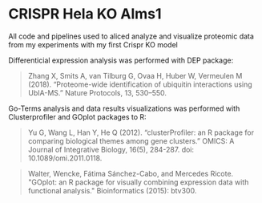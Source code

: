 # CRISPR Hela KO Alms1
All code and pipelines used to aliced analyze and visualize proteomic data from my experiments with my first Crispr KO model

Differenticial expression analysis was performed with DEP package:

>Zhang X, Smits A, van Tilburg G, Ovaa H, Huber W, Vermeulen M (2018). “Proteome-wide identification of ubiquitin interactions using UbIA-MS.” Nature Protocols, 13, 530–550.

Go-Terms analysis and data results visualizations was performed with Clusterprofiler and GOplot packages to R:

>Yu G, Wang L, Han Y, He Q (2012). “clusterProfiler: an R package for comparing biological themes among gene clusters.” OMICS: A Journal of Integrative Biology, 16(5), 284-287. doi: 10.1089/omi.2011.0118.

>Walter, Wencke, Fátima Sánchez-Cabo, and Mercedes Ricote. "GOplot: an R package for visually combining expression data with functional analysis." Bioinformatics (2015): btv300.
